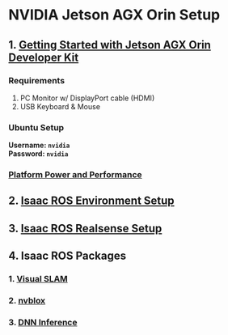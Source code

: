 # NVIDIA Jetson AGX Orin Setup

## 1. [Getting Started with Jetson AGX Orin Developer Kit](https://developer.nvidia.com/embedded/learn/get-started-jetson-agx-orin-devkit)

### Requirements
1. PC Monitor w/ DisplayPort cable (HDMI)
2. USB Keyboard & Mouse

### Ubuntu Setup
**Username: `nvidia`**  
**Password: `nvidia`**

### [Platform Power and Performance](https://docs.nvidia.com/jetson/archives/r34.1/DeveloperGuide/text/SD/PlatformPowerAndPerformance.html)

## 2. [Isaac ROS Environment Setup](https://github.com/NVIDIA-ISAAC-ROS/isaac_ros_common/blob/main/docs/dev-env-setup.md)

## 3. [Isaac ROS Realsense Setup](https://github.com/NVIDIA-ISAAC-ROS/.github/blob/main/profile/realsense-setup.md)

## 4. Isaac ROS Packages
### 1. [Visual SLAM](https://github.com/NVIDIA-ISAAC-ROS/isaac_ros_visual_slam)
### 2. [nvblox](https://github.com/NVIDIA-ISAAC-ROS/isaac_ros_nvblox)
### 3. [DNN Inference](https://github.com/NVIDIA-ISAAC-ROS/isaac_ros_dnn_inference)
